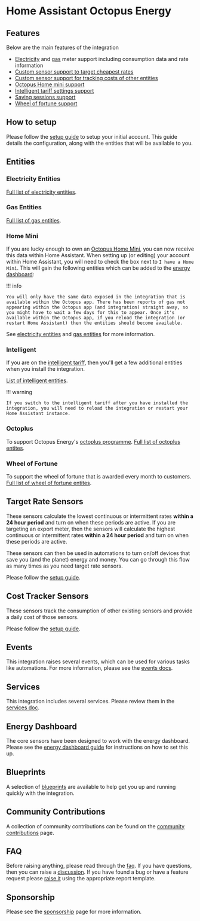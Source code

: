 # Home Assistant Octopus Energy

## Features

Below are the main features of the integration

* [Electricity](./entities/electricity.md) and [gas](./entities/gas.md) meter support including consumption data and rate information
* [Custom sensor support to target cheapest rates](./setup/target_rate.md)
* [Custom sensor support for tracking costs of other entities](./setup/cost_tracker.md)
* [Octopus Home mini support](./setup/account.md#home-mini)
* [Intelligent tariff settings support](./entities/intelligent.md)
* [Saving sessions support](./entities/octoplus.md#saving-sessions)
* [Wheel of fortune support](./entities/wheel_of_fortune.md)

## How to setup

Please follow the [setup guide](./setup/account.md) to setup your initial account. This guide details the configuration, along with the entities that will be available to you.

## Entities

### Electricity Entities

[Full list of electricity entities](./entities/electricity.md).

### Gas Entities

[Full list of gas entities](./entities/gas.md).

### Home Mini

If you are lucky enough to own an [Octopus Home Mini](https://octopus.energy/blog/octopus-home-mini/), you can now receive this data within Home Assistant. When setting up (or editing) your account within Home Assistant, you will need to check the box next to `I have a Home Mini`. This will gain the following entities which can be added to the [energy dashboard](https://www.home-assistant.io/blog/2021/08/04/home-energy-management/):

!!! info

    You will only have the same data exposed in the integration that is available within the Octopus app. There has been reports of gas not appearing within the Octopus app (and integration) straight away, so you might have to wait a few days for this to appear. Once it's available within the Octopus app, if you reload the integration (or restart Home Assistant) then the entities should become available.

See [electricity entities](./entities/electricity.md#home-mini-entities) and [gas entities](./entities/gas.md#home-mini-entities) for more information.

### Intelligent

If you are on the [intelligent tariff](https://octopus.energy/smart/intelligent-octopus/), then you'll get a few additional entities when you install the integration. 

[List of intelligent entities](./entities/intelligent.md).

!!! warning
    
    If you switch to the intelligent tariff after you have installed the integration, you will need to reload the integration or restart your Home Assistant instance.

### Octoplus

To support Octopus Energy's [octoplus programme](https://octopus.energy/octoplus/). [Full list of octoplus entites](./entities/octoplus.md).

### Wheel of Fortune

To support the wheel of fortune that is awarded every month to customers. [Full list of wheel of fortune entites](./entities/wheel_of_fortune.md).

## Target Rate Sensors

These sensors calculate the lowest continuous or intermittent rates **within a 24 hour period** and turn on when these periods are active. If you are targeting an export meter, then the sensors will calculate the highest continuous or intermittent rates **within a 24 hour period** and turn on when these periods are active.

These sensors can then be used in automations to turn on/off devices that save you (and the planet) energy and money. You can go through this flow as many times as you need target rate sensors.

Please follow the [setup guide](./setup/target_rate.md).

## Cost Tracker Sensors

These sensors track the consumption of other existing sensors and provide a daily cost of those sensors.

Please follow the [setup guide](./setup/cost_tracker.md).

## Events

This integration raises several events, which can be used for various tasks like automations. For more information, please see the [events docs](./events.md).

## Services

This integration includes several services. Please review them in the [services doc](./services.md).

## Energy Dashboard

The core sensors have been designed to work with the energy dashboard. Please see the [energy dashboard guide](./setup/energy_dashboard.md) for instructions on how to set this up.

## Blueprints

A selection of [blueprints](./blueprints.md) are available to help get you up and running quickly with the integration.

## Community Contributions

A collection of community contributions can be found on the [community contributions](./community.md) page.

## FAQ

Before raising anything, please read through the [faq](./faq.md). If you have questions, then you can raise a [discussion](https://github.com/BottlecapDave/HomeAssistant-OctopusEnergy/discussions). If you have found a bug or have a feature request please [raise it](https://github.com/BottlecapDave/HomeAssistant-OctopusEnergy/issues) using the appropriate report template.

## Sponsorship

Please see the [sponsorship](./sponsorship.md) page for more information.
